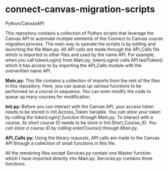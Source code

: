 # connect-canvas-migration-scripts
Python/CanvasAPI

This repository contains a collection of Python scripts that leverage the Canvas API to automate multiple elements of the Connect to Canvas course migration process. The main way to operate the scripts is by editing and launching the file Main.py. All API calls are made through the API_Calls file which is imported to other files and used by the name API. For example, when you call tokenLogin() from Main.py, tokenLogin() calls API.testToken() which it has access to by importing the API_Calls module with the overwritten name API.

**Main.py:**
This file contains a collection of imports from the rest of the files in this repository. Here, you can queue up various functions to be performed on a course in sequence. You can even modify the code to queue up many courses for modification.

**Init.py:**
Before you can interact with the Canvas API, your access token needs to be stored in Init.Access_Token Variable. *You can store your token by calling the tokenLogin() function through Main.py*. To interact with a course, its short course ID needs to be store in Init.Short_Course_ID. *You can store a course ID by calling enterCourse() through Main.py*.

**API_Calls.py:**
Using the library *requests*, API calls are made to the Canvas API through a collection of small functions in this file.


All the remaining files except Services.py contain one Master function which I have imported directly into Main.py. Services.py contains three functions 
